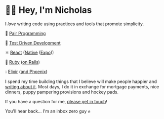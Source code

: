 # 👋🏻 Hey, I'm Nicholas

I _love_ writing code using practices and tools that promote simplicity.

👫 [Pair Programming](http://www.extremeprogramming.org/rules/pair.html)

🧪 [Test Driven Development](http://www.extremeprogramming.org/rules/testfirst.html)

⚛️ [React](https://react.dev) ([Native](https://reactnative.dev) ([Expo](https://expo.dev)))

💎 [Ruby](https://www.ruby-lang.org/en/) ([on Rails](https://rubyonrails.org))

💧 [Elixir](https://elixir-lang.org) ([and Phoenix](https://www.phoenixframework.org))

I spend my time building things that I believe will make people happier and [writing about it](https://github.com/pachun/blog/blob/main/README.md). Most days, I do it in exchange for mortgage payments, nice dinners, puppy pampering provisions and hockey pads.

If you have a question for me, [please get in touch](https://pachulski.me/work-with-me)!

You'll hear back... I'm an inbox zero guy ✊
